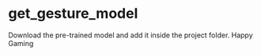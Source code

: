 # get_gesture_model

Download the pre-trained model and add it inside the project folder. Happy Gaming
